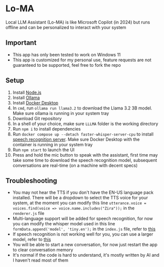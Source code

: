 # Lo-MA
Local LLM Assistant (Lo-MA) is like Microsoft Copilot (in 2024) but runs offline and can be personalized to interact with your system

## Important
- This app has only been tested to work on Windows 11
- This app is customized for my personal use, feature requests are not guaranteed to be supported, feel free to fork the repo

## Setup
1. Install [Node.js](https://nodejs.org/)
2. Install [Ollama](https://ollama.com/)
3. Install [Docker Desktop](https://www.docker.com/)
4. In `cmd`, run `ollama run llama3.2` to download the Llama 3.2 3B model. Make sure ollama is running in your system tray
5. Download Git repository
6. In a shell of your choice, make sure `LLLMA` folder is the working directory
7. Run `npm i` to install dependencies
8. Run `docker compose up --detach faster-whisper-server-cpu` to install [speech recognition server](https://github.com/fedirz/faster-whisper-server). Make sure Docker Desktop with the container is running in your system tray
9. Run `npm start` to launch the UI
10. Press and hold the mic button to speak with the assistant, first time may take some time to download the speech recognition model, subsequent conversations are real-time (on a machine with decent specs)

## Troubleshooting
- You may not hear the TTS if you don't have the EN-US language pack installed. There will be a dropdown to select the TTS voice for your system, at the moment you can modify this line `utterance.voice = voices.find(voice => voice.name.includes("Zira"));` in the `renderer.js` file
- Multi-language support will be added for speech recognition, for now you can modify the whisper model used in this line `formData.append('model', 'tiny.en');` in the `index.js` file, refer to [this](https://github.com/openai/whisper?tab=readme-ov-file#available-models-and-languages)
- If speech recognition is not working well for you, you can use a larger model, refer to [this](https://github.com/openai/whisper?tab=readme-ov-file#available-models-and-languages)
- You will be able to start a new conversation, for now just restart the app to clear conversation memory
- It's normal if the code is hard to understand, it's mostly written by AI and I haven't read most of them
